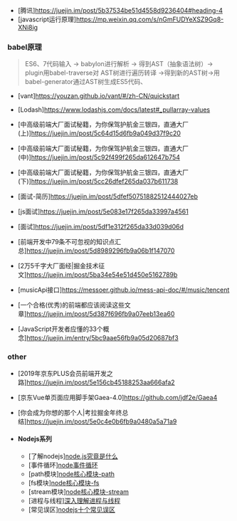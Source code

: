 - [腾讯]https://juejin.im/post/5b37534be51d4558d9236404#heading-4
- [javascript运行原理]https://mp.weixin.qq.com/s/nGmFUDYeXSZ9Gq8-XNi8ig
### babel原理
> ES6、7代码输入 -> babylon进行解析 -> 得到AST（抽象语法树）-> plugin用babel-traverse对
AST树进行遍历转译 ->得到新的AST树->用babel-generator通过AST树生成ES5代码、

- [vant]https://youzan.github.io/vant/#/zh-CN/quickstart
- [Lodash]https://www.lodashjs.com/docs/latest#_pullarray-values

- [中高级前端大厂面试秘籍，为你保驾护航金三银四，直通大厂(上)]https://juejin.im/post/5c64d15d6fb9a049d37f9c20
- [中高级前端大厂面试秘籍，为你保驾护航金三银四，直通大厂(中)]https://juejin.im/post/5c92f499f265da612647b754
- [中高级前端大厂面试秘籍，为你保驾护航金三银四，直通大厂(下)]https://juejin.im/post/5cc26dfef265da037b611738

- [面试-简历]https://juejin.im/post/5dfef50751882512444027eb
- [js面试]https://juejin.im/post/5e083e17f265da33997a4561
- [面试]https://juejin.im/post/5df1e312f265da33d039d06d
- [前端开发中79条不可忽视的知识点汇总]https://juejin.im/post/5d8989296fb9a06b1f147070
- [2万5千字大厂面经|掘金技术征文]https://juejin.im/post/5ba34e54e51d450e5162789b

- [musicApi接口]https://messoer.github.io/mess-api-doc/#/music/tencent

- [一个合格(优秀)的前端都应该阅读这些文章]https://juejin.im/post/5d387f696fb9a07eeb13ea60
- [JavaScript开发者应懂的33个概念]https://juejin.im/entry/5bc9aae56fb9a05d20687bf3

### other
- [2019年京东PLUS会员前端开发之路]https://juejin.im/post/5e156cb45188253aa666afa2
- [京东Vue单页面应用脚手架Gaea-4.0]https://github.com/jdf2e/Gaea4
- [你会成为你想的那个人|考拉掘金年终总结]https://juejin.im/post/5e0c4e0b6fb9a0480a5a71a9

- #### Nodejs系列
  - [了解nodejs][node.js究竟是什么](/node/what.md)
  - [事件循环][node事件循环](/node/eventLoop.md)
  - [path模块][node核心模块-path](/node/path.md)
  - [fs模块][node核心模块-fs](/node/fs.md)
  - [stream模块][node核心模块-stream](/node/stream.md)
  - [进程与线程][深入理解进程与线程](/node/processAndThread.md)
  - [常见误区][nodejs十个常见误区](/node/errors.md)